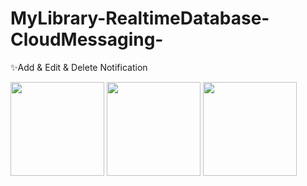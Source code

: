 # MyLibrary-RealtimeDatabase-CloudMessaging-

✨Add & Edit & Delete Notification

<img src="https://user-images.githubusercontent.com/94317889/159981358-0acb9cb1-1184-40bc-bd9c-1829267f885e.jpg" width="150">
<img src="https://user-images.githubusercontent.com/94317889/159981384-4fe51de7-509a-4650-8909-d927b4cafec3.jpg" width="150">
<img src="https://user-images.githubusercontent.com/94317889/159981406-999c8fe5-432b-435c-8f2b-73de4ee572d1.jpg" width="150">



